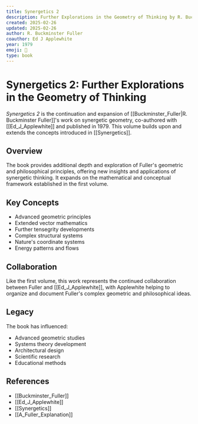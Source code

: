 ```yaml
---
title: Synergetics 2
description: Further Explorations in the Geometry of Thinking by R. Buckminster Fuller with Ed J Applewhite
created: 2025-02-26
updated: 2025-02-26
author: R. Buckminster Fuller
coauthor: Ed J Applewhite
year: 1979
emoji: 📐
type: book
---
```


# Synergetics 2: Further Explorations in the Geometry of Thinking

*Synergetics 2* is the continuation and expansion of [[Buckminster_Fuller|R. Buckminster Fuller]]'s work on synergetic geometry, co-authored with [[Ed_J_Applewhite]] and published in 1979. This volume builds upon and extends the concepts introduced in [[Synergetics]].

## Overview

The book provides additional depth and exploration of Fuller's geometric and philosophical principles, offering new insights and applications of synergetic thinking. It expands on the mathematical and conceptual framework established in the first volume.

## Key Concepts

- Advanced geometric principles
- Extended vector mathematics
- Further tensegrity developments
- Complex structural systems
- Nature's coordinate systems
- Energy patterns and flows

## Collaboration

Like the first volume, this work represents the continued collaboration between Fuller and [[Ed_J_Applewhite]], with Applewhite helping to organize and document Fuller's complex geometric and philosophical ideas.

## Legacy

The book has influenced:
- Advanced geometric studies
- Systems theory development
- Architectural design
- Scientific research
- Educational methods

## References

- [[Buckminster_Fuller]]
- [[Ed_J_Applewhite]]
- [[Synergetics]]
- [[A_Fuller_Explanation]] 